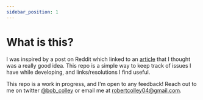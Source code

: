 ```yaml
---
sidebar_position: 1
---
```


# What is this?

I was inspired by a post on Reddit which linked to an [article](https://conorcorp.github.io/posts/make-debuggin-suck-less/) that I thought was a really good idea. This repo is a simple way to keep track of issues I have while developing, and links/resolutions I find useful.

This repo is a work in progress, and I'm open to any feedback! Reach out to me on twitter [@bob_colley](https://twitter.com/bob_colley) or email me at [robertcolley04@gmail.com](mailto:robertcolley04@gmail.com).